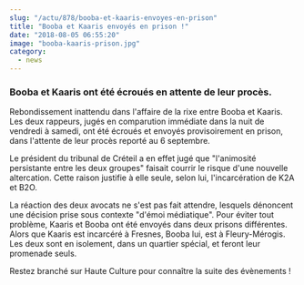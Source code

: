 ```yaml
--- 
slug: "/actu/878/booba-et-kaaris-envoyes-en-prison"
title: "Booba et Kaaris envoyés en prison !"
date: "2018-08-05 06:55:20"
image: "booba-kaaris-prison.jpg"
category:
  - news
---
```

<h3>Booba et Kaaris ont été écroués en attente de leur procès.</h3>

<p>Rebondissement inattendu dans l'affaire de la rixe entre Booba et Kaaris. Les deux rappeurs, jugés en comparution immédiate dans la nuit de vendredi à samedi, ont été écroués et envoyés provisoirement en prison, dans l'attente de leur procès reporté au 6 septembre.</p>

<p>Le président du tribunal de Créteil a en effet jugé que "l'animosité persistante entre les deux groupes" faisait courrir le risque d'une nouvelle altercation. Cette raison justifie à elle seule, selon lui, l'incarcération de K2A et B2O.</p>

<p>La réaction des deux avocats ne s'est pas fait attendre, lesquels dénoncent une décision prise sous contexte "d'émoi médiatique". Pour éviter tout problème, Kaaris et Booba ont été envoyés dans deux prisons différentes. Alors que Kaaris est incarcéré à Fresnes, Booba lui, est à Fleury-Mérogis. Les deux sont en isolement, dans un quartier spécial, et feront leur promenade seuls.</p>

<p>Restez branché sur Haute Culture pour connaître la suite des évènements !</p>